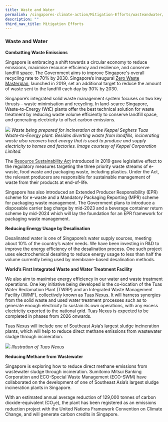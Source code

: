 ```yaml
---
title: Waste and Water
permalink: /singapores-climate-action/Mitigation-Efforts/wasteandwater/
description: ""
third_nav_title: Mitigation Efforts
---
```

### Waste and Water

**Combatting Waste Emissions**

Singapore is embracing a shift towards a circular economy to reduce emissions, maximise resource efficiency and resilience, and conserve landfill space. The Government aims to improve Singapore's overall recycling rate to 70% by 2030. Singapore’s inaugural [Zero Waste Masterplan](https://www.towardszerowaste.gov.sg), launched in 2019, set an additional target to reduce the amount of waste sent to the landfill each day by 30% by 2030.

Singapore’s integrated solid waste management system focuses on two key thrusts – waste minimisation and recycling. In land-scarce Singapore, Waste-to-Energy (WtE) plants offer the best technical solution for waste treatment by reducing waste volume efficiently to conserve landfill space, and generating electricity to offset carbon emissions.

![](/images/combating-waste-emissions.jpg)
*Waste being prepared for incineration at the Keppel Seghers Tuas Waste-to-Energy plant. Besides diverting waste from landfills, incinerating waste also recovers heat energy that is used to produce and supply electricity to homes and factories. Image courtesy of Keppel Corporation Limited.*

The [Resource Sustainability Act](https://www.mse.gov.sg/resource-room/category/2020-07-30-resource-sustainability-act/) introduced in 2019 gave legislative effect to the regulatory measures targeting the three priority waste streams of e-waste, food waste and packaging waste, including plastics. Under the Act, the relevant producers are responsible for sustainable management of waste from their products at end-of-life. 

Singapore has also introduced an Extended Producer Responsibility (EPR) scheme for e-waste and a Mandatory Packaging Reporting (MPR) scheme for packaging waste management. The Government plans to introduce a disposable carrier bag charge by mid-2023 and a beverage container return scheme by mid-2024 which will lay the foundation for an EPR framework for packaging waste management. 

**Reducing Energy Usage by Desalination**

Desalinated water is one of Singapore’s water supply sources, meeting about 10% of the country’s water needs. We have been investing in R&D to improve the energy efficiency of the desalination process. One such project uses electrochemical desalting to reduce energy usage to less than half the volume currently being used by membrane-based desalination methods.

**World’s First Integrated Waste and Water Treatment Facility**

We also aim to maximise energy efficiency in our water and waste treatment operations. One key initiative being developed is the co-location of the Tuas Water Reclamation Plant (TWRP) and an Integrated Waste Management Facility (IWMF), collectively known as [Tuas Nexus](https://www.nea.gov.sg/media/news/news/index/tuas-nexus-singapore-s-first-integrated-water-and-solid-waste-treatment-facility-begins-construction). It will harness synergies from the solid waste and used water treatment processes such as to generate enough electricity to sustain its own operations, with any excess electricity exported to the national grid. Tuas Nexus is expected to be completed in phases from 2026 onwards.

Tuas Nexus will include one of Southeast Asia’s largest sludge incineration plants, which will help to reduce direct methane emissions from wastewater sludge through incineration.

![](/images/tuas-nexus.png)
*Illustration of Tuas Nexus*

**Reducing Methane from Wastewater**

Singapore is exploring how to reduce direct methane emissions from wastewater sludge through incineration. Sumitomo Mitsui Banking Corporation and ECO-Special Waste Management (ECO-SWM) have collaborated on the development of one of Southeast Asia’s largest sludge incineration plants in Singapore.

With an estimated annual average reduction of 129,000 tonnes of carbon dioxide-equivalent (CO<sub>2</sub>e), the plant has been registered as an emissions reduction project with the United Nations Framework Convention on Climate Change, and will generate carbon credits in Singapore.